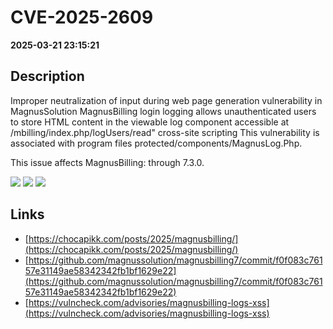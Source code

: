 # CVE-2025-2609

**2025-03-21 23:15:21**

## Description
Improper neutralization of input during web page generation vulnerability in MagnusSolution MagnusBilling login logging allows unauthenticated users to store HTML content in the viewable log component accessible at /mbilling/index.php/logUsers/read" cross-site scripting This vulnerability is associated with program files protected/components/MagnusLog.Php.

This issue affects MagnusBilling: through 7.3.0.

![](https://img.shields.io/static/v1?label=Score&message=8.2&color=red)
![](https://img.shields.io/static/v1?label=Severity&message=HIGH&color=red)
![](https://img.shields.io/static/v1?label=CWE&message=XSS&color=green)

## Links
- [https://chocapikk.com/posts/2025/magnusbilling/](https://chocapikk.com/posts/2025/magnusbilling/)
- [https://github.com/magnussolution/magnusbilling7/commit/f0f083c76157e31149ae58342342fb1bf1629e22](https://github.com/magnussolution/magnusbilling7/commit/f0f083c76157e31149ae58342342fb1bf1629e22)
- [https://vulncheck.com/advisories/magnusbilling-logs-xss](https://vulncheck.com/advisories/magnusbilling-logs-xss)
